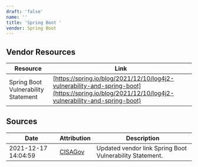 ```yaml
---
draft: 'false'
name: ''
title: 'Spring Boot '
vendor: Spring Boot
---
```


## Vendor Resources
| Resource | Link |
| --- | --- |
| Spring Boot Vulnerability Statement | [https://spring.io/blog/2021/12/10/log4j2-vulnerability-and-spring-boot](https://spring.io/blog/2021/12/10/log4j2-vulnerability-and-spring-boot) |



## Sources
| Date | Attribution | Description |
| --- | --- | --- |
| 2021-12-17 14:04:59 | [CISAGov](https://raw.githubusercontent.com/cisagov/log4j-affected-db/develop/README.md) | Updated vendor link Spring Boot Vulnerability Statement.  |
